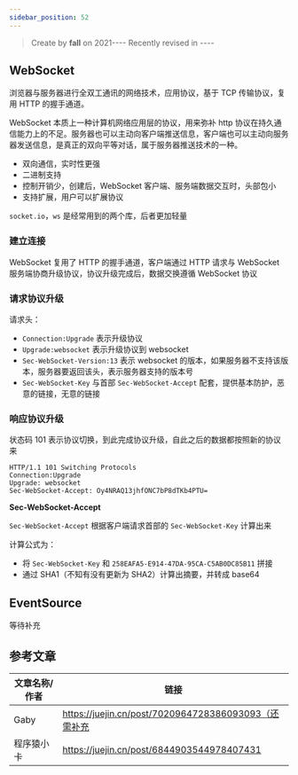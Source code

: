 ```yaml
---
sidebar_position: 52
---
```


> Create by **fall** on 2021----
> Recently revised in ----

## WebSocket

浏览器与服务器进行全双工通讯的网络技术，应用协议，基于 TCP 传输协议，复用 HTTP 的握手通道。

WebSocket 本质上一种计算机网络应用层的协议，用来弥补 http 协议在持久通信能力上的不足。服务器也可以主动向客户端推送信息，客户端也可以主动向服务器发送信息，是真正的双向平等对话，属于服务器推送技术的一种。

- 双向通信，实时性更强
- 二进制支持
- 控制开销少，创建后，WebSocket 客户端、服务端数据交互时，头部包小
- 支持扩展，用户可以扩展协议

`socket.io`，`ws` 是经常用到的两个库，后者更加轻量

### 建立连接

WebSocket 复用了 HTTP 的握手通道，客户端通过 HTTP 请求与 WebSocket 服务端协商升级协议，协议升级完成后，数据交换遵循 WebSocket 协议

### 请求协议升级

请求头：

- `Connection:Upgrade` 表示升级协议
- `Upgrade:websocket` 表示升级协议到 websocket
- `Sec-WebSocket-Version:13` 表示 websocket 的版本，如果服务器不支持该版本，服务器要返回该头，表示服务器支持的版本号
- `Sec-WebSocket-Key` 与首部 `Sec-WebSocket-Accept` 配套，提供基本防护，恶意的链接，无意的链接

### 响应协议升级

状态码 101 表示协议切换，到此完成协议升级，自此之后的数据都按照新的协议来

```http
HTTP/1.1 101 Switching Protocols
Connection:Upgrade
Upgrade: websocket
Sec-WebSocket-Accept: Oy4NRAQ13jhfONC7bP8dTKb4PTU=
```

**Sec-WebSocket-Accept**

`Sec-WebSocket-Accept` 根据客户端请求首部的 `Sec-WebSocket-Key` 计算出来

计算公式为：

- 将 `Sec-WebSocket-Key` 和 `258EAFA5-E914-47DA-95CA-C5AB0DC85B11` 拼接
- 通过 SHA1（不知有没有更新为 SHA2）计算出摘要，并转成 base64

## EventSource

等待补充

## 参考文章

| 文章名称/作者 | 链接                                                 |
| ------------- | ---------------------------------------------------- |
| Gaby          | https://juejin.cn/post/7020964728386093093（还需补充 |
| 程序猿小卡    | https://juejin.cn/post/6844903544978407431           |

